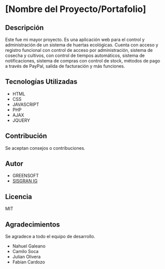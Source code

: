 # [Nombre del Proyecto/Portafolio]

## Descripción
Este fue mi mayor proyecto. Es una aplicación web para el control y
administración de un sistema de huertas ecológicas. Cuenta con
acceso y registro funcional con control de acceso por administración,
sistema de cosecha y cultivos, con control de tiempos automáticos,
sistema de notificaciones, sistema de compras con control de stock,
métodos de pago a través de PayPal, salida de facturación y más
funciones.

## Tecnologías Utilizadas
- HTML
- CSS
- JAVASCRIPT
- PHP
- AJAX
- JQUERY

## Contribución
Se aceptan consejos o contribuciones.

## Autor
- GREENSOFT
- [SISGRAN IG](https://instagram.com/sisgranuy?igshid=YmM0MjE2YWMzOA==)

## Licencia
MIT

## Agradecimientos
Se agradece a todo el equipo de desarrollo.
- Nahuel Galeano
- Camilo Soca
- Julian Olivera
- Fabian Cardozo
